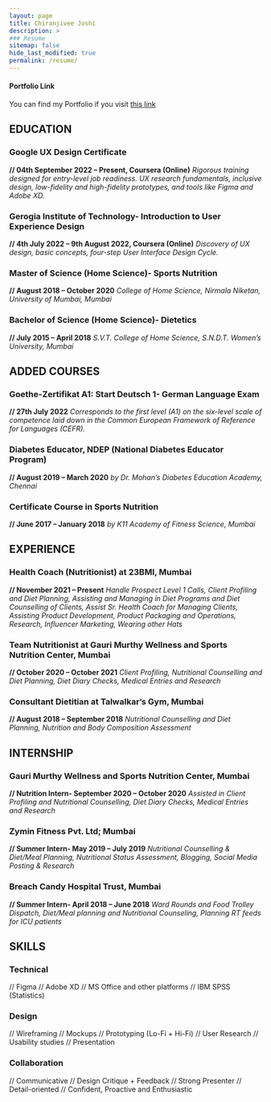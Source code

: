```yaml
---
layout: page
title: Chiranjivee Joshi
description: >
### Resume
sitemap: false
hide_last_modified: true
permalink: /resume/
---
```

#### Portfolio Link
You can find my Portfolio if you visit [this link](../showcase/)

## **EDUCATION**
### Google UX Design Certificate 
**// 04th September 2022 – Present, Coursera (Online)**
*Rigorous training designed for entry-level job readiness. UX research fundamentals, inclusive design, low-fidelity and high-fidelity prototypes, and tools like Figma and Adobe XD.* 
### Gerogia Institute of Technology- Introduction to User Experience Design
**// 4th July 2022 – 9th August 2022, Coursera (Online)**
*Discovery of UX design, basic concepts, four-step User Interface Design Cycle.* 
### Master of Science (Home Science)- Sports Nutrition
**// August 2018 –  October 2020**
*College of Home Science, Nirmala Niketan, University of Mumbai, Mumbai*
### Bachelor of Science (Home Science)- Dietetics
**// July 2015 –  April 2018**
*S.V.T. College of Home Science, S.N.D.T. Women’s University, Mumbai*

## **ADDED COURSES**
### Goethe-Zertifikat A1: Start Deutsch 1- German Language Exam
**// 27th July 2022**
*Corresponds to the first level (A1) on the six-level scale of competence laid down in the Common European Framework of Reference for Languages (CEFR).*
### Diabetes Educator, NDEP (National Diabetes Educator Program)
**// August  2019 –  March 2020**
*by Dr. Mohan’s Diabetes Education Academy, Chennai*
### Certificate Course in Sports Nutrition
**// June  2017 –  January 2018**
*by K11 Academy of Fitness Science, Mumbai*

## **EXPERIENCE**
### Health Coach (Nutritionist) at 23BMI, Mumbai
**// November 2021 – Present**
*Handle Prospect Level 1 Calls, Client Profiling and Diet Planning, Assisting and Managing in Diet Programs and Diet Counselling of Clients, Assist Sr. Health Coach for Managing Clients, Assisting Product Development, Product Packaging and Operations, Research, Influencer Marketing, Wearing other Hats*
### Team Nutritionist at Gauri Murthy Wellness and Sports Nutrition Center, Mumbai
**// October 2020 – October 2021**
*Client Profiling, Nutritional Counselling and Diet Planning, Diet Diary Checks, Medical Entries and Research*
### Consultant Dietitian at Talwalkar’s Gym, Mumbai 
**// August 2018 – September 2018**
*Nutritional Counselling and Diet Planning, Nutrition and Body Composition Assessment*

## **INTERNSHIP**
### Gauri Murthy Wellness and Sports Nutrition Center, Mumbai 
**// Nutrition Intern- September 2020 – October 2020**
*Assisted in Client Profiling and Nutritional Counselling, Diet Diary Checks, Medical Entries and Research*
### Zymin Fitness Pvt. Ltd; Mumbai
**// Summer Intern- May 2019 – July 2019**
*Nutritional Counselling & Diet/Meal Planning, Nutritional Status Assessment, Blogging, Social Media Posting & Research*
### Breach Candy Hospital Trust, Mumbai
**// Summer Intern- April 2018 – June 2018**
*Ward Rounds and Food Trolley Dispatch, Diet/Meal planning and Nutritional Counseling, Planning RT feeds for ICU patients*

## **SKILLS**
### Technical
//  Figma  //  Adobe XD  //  MS Office and other platforms  //  IBM SPSS (Statistics)
### Design
//  Wireframing  //  Mockups  //  Prototyping (Lo-Fi + Hi-Fi)  //  User Research  //  Usability studies  //  Presentation
### Collaboration
//  Communicative  //  Design Critique + Feedback  //  Strong Presenter  //  Detail-oriented  //  Confident, Proactive and Enthusiastic
